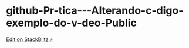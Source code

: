 # github-Pr-tica---Alterando-c-digo-exemplo-do-v-deo-Public

[Edit on StackBlitz ⚡️](https://stackblitz.com/edit/stackblitz-starters-taovd2)